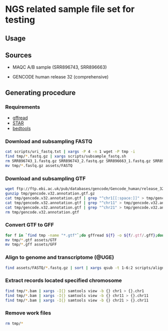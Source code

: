 # NGS related sample file set for testing

## Usage



## Sources

- MAQC A/B sample (SRR896743, SRR896663)

- GENCODE human release 32 (comprehensive)



## Generating procedure

### Requirements

- [gffread](https://github.com/gpertea/gffread)
- [STAR](https://github.com/alexdobin/STAR)
- [bedtools](https://bedtools.readthedocs.io/en/latest/)

### Download and subsampling FASTQ 

```bash
cat scripts/uri_fastq.txt | xargs -P 4 -n 1 wget -P tmp -i
find tmp/*.fastq.gz | xargs scripts/subsample_fastq.sh
rm SRR896743_1.fastq.gz SRR896743_2.fastq.gz SRR896663_1.fastq.gz SRR896663_2.fastq.gz
mv tmp/*.fastq.gz assets/FASTQ
```

### Download and subsampling GTF

```bash
wget ftp://ftp.ebi.ac.uk/pub/databases/gencode/Gencode_human/release_32/gencode.v32.annotation.gtf.gz -P tmp
gunzip tmp/gencode.v32.annotation.gtf.gz
cat tmp/gencode.v32.annotation.gtf | grep "^chr1[[:space:]]" > tmp/gencode.v32.annotation.chr1.gtf
cat tmp/gencode.v32.annotation.gtf | grep "^chr11" > tmp/gencode.v32.annotation.chr11.gtf
cat tmp/gencode.v32.annotation.gtf | grep "^chr21" > tmp/gencode.v32.annotation.chr21.gtf
rm tmp/gencode.v32.annotation.gtf
```

### Convert GTF to GFF

```bash
for f in `find tmp -name "*.gtf"`;do gffread ${f} -o ${f/.gtf/.gff};done
mv tmp/*.gtf assets/GTF
mv tmp/*.gff assets/GFF
```

### Align to genome and transcriptome (@UGE)

```bash
find assets/FASTQ/*.fastq.gz | sort | xargs qsub -t 1-6:2 scripts/align_star_pe.sh --output-dir tmp
```

### Extract records located specified chromosome

```bash
find tmp/*.bam | xargs -I{} samtools view -b {} chr1 > {}.chr1
find tmp/*.bam | xargs -I{} samtools view -b {} chr11 > {}.chr11
find tmp/*.bam | xargs -I{} samtools view -b {} chr21 > {}.chr11
```

### Remove work files

```bash
rm tmp/*
```

